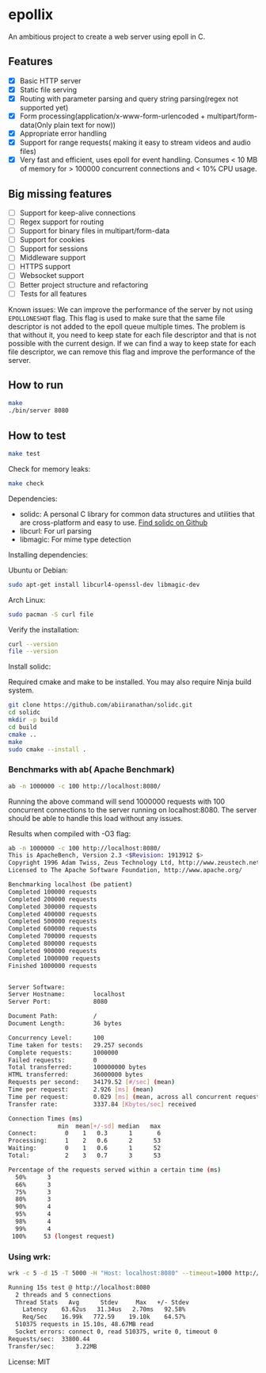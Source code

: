 # epollix

An ambitious project to create a web server using epoll in C.

## Features
- [x] Basic HTTP server
- [x] Static file serving
- [x] Routing with parameter parsing and query string parsing(regex not supported yet)
- [x] Form processing(application/x-www-form-urlencoded + multipart/form-data(Only plain text for now))
- [x] Appropriate error handling
- [x] Support for range requests( making it easy to stream videos and audio files)
- [x] Very fast and efficient, uses epoll for event handling. Consumes < 10 MB of memory for > 100000 concurrent connections and < 10% CPU usage.

## Big missing features
- [ ] Support for keep-alive connections
- [ ] Regex support for routing
- [ ] Support for binary files in multipart/form-data
- [ ] Support for cookies
- [ ] Support for sessions
- [ ] Middleware support
- [ ] HTTPS support
- [ ] Websocket support
- [ ] Better project structure and refactoring
- [ ] Tests for all features

Known issues:
We can improve the performance of the server by not using `EPOLLONESHOT` flag. This flag is used to make sure that the same file descriptor is not added to the epoll queue multiple times. The problem is that without it, you need to keep state for each file descriptor and that is not possible with the current design. If we can find a way to keep state for each file descriptor, we can remove this flag and improve the performance of the server.

## How to run

```bash
make
./bin/server 8080
```

## How to test

```bash
make test
```

Check for memory leaks:

```bash
make check
```

Dependencies:
- solidc: A personal C library for common data structures and utilities that are cross-platform and easy to use. [Find solidc on Github](https://github.com/abiiranathan/solidc)
- libcurl: For url parsing
- libmagic: For mime type detection

Installing dependencies:

Ubuntu or Debian:
```bash
sudo apt-get install libcurl4-openssl-dev libmagic-dev
```

Arch Linux:

```bash
sudo pacman -S curl file
```

Verify the installation:

```bash
curl --version
file --version
```

Install solidc:

Required cmake and make to be installed. You may also require Ninja build system.

```bash
git clone https://github.com/abiiranathan/solidc.git
cd solidc
mkdir -p build
cd build
cmake ..
make
sudo cmake --install .
```


### Benchmarks with ab( Apache Benchmark)
```bash
ab -n 1000000 -c 100 http://localhost:8080/
```
Running the above command will send 1000000 requests with 100 concurrent connections to the server running on localhost:8080. The server should be able to handle this load without any issues.

Results when compiled with -O3 flag:

```bash
ab -n 1000000 -c 100 http://localhost:8080/
This is ApacheBench, Version 2.3 <$Revision: 1913912 $>
Copyright 1996 Adam Twiss, Zeus Technology Ltd, http://www.zeustech.net/
Licensed to The Apache Software Foundation, http://www.apache.org/

Benchmarking localhost (be patient)
Completed 100000 requests
Completed 200000 requests
Completed 300000 requests
Completed 400000 requests
Completed 500000 requests
Completed 600000 requests
Completed 700000 requests
Completed 800000 requests
Completed 900000 requests
Completed 1000000 requests
Finished 1000000 requests


Server Software:        
Server Hostname:        localhost
Server Port:            8080

Document Path:          /
Document Length:        36 bytes

Concurrency Level:      100
Time taken for tests:   29.257 seconds
Complete requests:      1000000
Failed requests:        0
Total transferred:      100000000 bytes
HTML transferred:       36000000 bytes
Requests per second:    34179.52 [#/sec] (mean)
Time per request:       2.926 [ms] (mean)
Time per request:       0.029 [ms] (mean, across all concurrent requests)
Transfer rate:          3337.84 [Kbytes/sec] received

Connection Times (ms)
              min  mean[+/-sd] median   max
Connect:        0    1   0.3      1       6
Processing:     1    2   0.6      2      53
Waiting:        0    1   0.6      1      52
Total:          2    3   0.7      3      53

Percentage of the requests served within a certain time (ms)
  50%      3
  66%      3
  75%      3
  80%      3
  90%      4
  95%      4
  98%      4
  99%      4
 100%     53 (longest request)

```

### Using wrk:

```bash
wrk -c 5 -d 15 -T 5000 -H "Host: localhost:8080" --timeout=1000 http://localhost:8080

Running 15s test @ http://localhost:8080
  2 threads and 5 connections
  Thread Stats   Avg      Stdev     Max   +/- Stdev
    Latency    63.62us   31.34us   2.70ms   92.58%
    Req/Sec    16.99k   772.59    19.10k    64.57%
  510375 requests in 15.10s, 48.67MB read
  Socket errors: connect 0, read 510375, write 0, timeout 0
Requests/sec:  33800.44
Transfer/sec:      3.22MB
```

License: MIT

